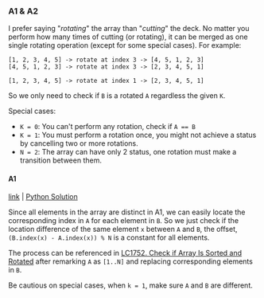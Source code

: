
### A1 & A2

I prefer saying "*rotating*" the array than "*cutting*" the deck. No matter you perform how many times of cutting (or rotating), it can be merged as one single rotating operation (except for some special cases). For example:

```
[1, 2, 3, 4, 5] -> rotate at index 3 -> [4, 5, 1, 2, 3]
[4, 5, 1, 2, 3] -> rotate at index 3 -> [2, 3, 4, 5, 1]

[1, 2, 3, 4, 5] -> rotate at index 1 -> [2, 3, 4, 5, 1]
```

So we only need to check if `B` is a rotated `A` regardless the given `K`.

Special cases:

- `K = 0`: You can't perform any rotation, check if `A == B`
- `K = 1`: You must perform a rotation once, you might not achieve a status by cancelling two or more rotations.
- `N = 2`: The array can have only 2 status, one rotation must make a transition between them.

#### A1

[link](https://www.facebook.com/codingcompetitions/hacker-cup/2022/round-1/problems/A1) | [Python Solution](A1.py) 

Since all elements in the array are distinct in A1, we can easily locate the corresponding index in `A` for each element in `B`. So we just check if the location difference of the same element `x` between `A` and `B`, the offset, `(B.index(x) - A.index(x)) % N` is a constant for all elements.

The process can be referenced in [LC1752. Check if Array Is Sorted and Rotated](https://leetcode.com/problems/check-if-array-is-sorted-and-rotated/) after remarking `A` as `[1..N]` and replacing corresponding elements in `B`.

Be cautious on special cases, when `k = 1`, make sure `A` and `B` are different.